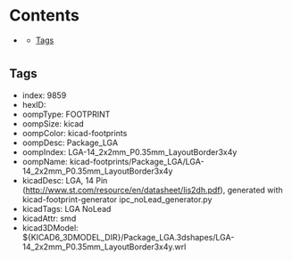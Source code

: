 



Contents
========

* [](#)
	* [Tags](#tags)

# 

## Tags

- index: 9859
- hexID: 
- oompType: FOOTPRINT
- oompSize: kicad
- oompColor: kicad-footprints
- oompDesc: Package_LGA
- oompIndex: LGA-14_2x2mm_P0.35mm_LayoutBorder3x4y
- oompName: kicad-footprints/Package_LGA/LGA-14_2x2mm_P0.35mm_LayoutBorder3x4y
- kicadDesc: LGA, 14 Pin (http://www.st.com/resource/en/datasheet/lis2dh.pdf), generated with kicad-footprint-generator ipc_noLead_generator.py
- kicadTags: LGA NoLead
- kicadAttr: smd
- kicad3DModel: ${KICAD6_3DMODEL_DIR}/Package_LGA.3dshapes/LGA-14_2x2mm_P0.35mm_LayoutBorder3x4y.wrl
